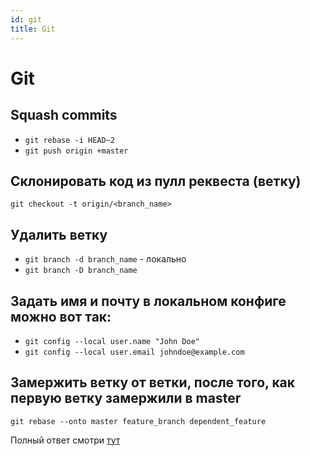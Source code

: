 ```yaml
---
id: git
title: Git
---
```


# Git

## Squash commits

* `git rebase -i HEAD~2`
* `git push origin +master`

## Склонировать код из пулл реквеста \(ветку\)

```text
git checkout -t origin/<branch_name>
```

## Удалить ветку

* `git branch -d branch_name` - локально
* `git branch -D branch_name`

## Задать имя и почту в локальном конфиге можно вот так:

* `git config --local user.name "John Doe"`
* `git config --local user.email johndoe@example.com`

## Замержить ветку от ветки, после того, как первую ветку замержили в master

`git rebase --onto master feature_branch dependent_feature`

Полный ответ смотри [тут](https://stackoverflow.com/questions/22593087/merging-a-branch-of-a-branch-after-first-branch-is-squashed-when-merged-to-maste)

